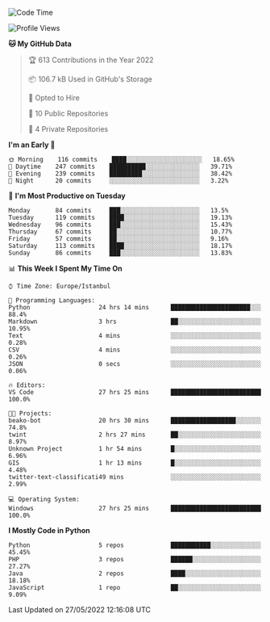 <!--START_SECTION:waka-->
![Code Time](http://img.shields.io/badge/Code%20Time-243%20hrs%2029%20mins-blue)

![Profile Views](http://img.shields.io/badge/Profile%20Views-3-blue)

**🐱 My GitHub Data** 

> 🏆 613 Contributions in the Year 2022
 > 
> 📦 106.7 kB Used in GitHub's Storage 
 > 
> 💼 Opted to Hire
 > 
> 📜 10 Public Repositories 
 > 
> 🔑 4 Private Repositories  
 > 
**I'm an Early 🐤** 

```text
🌞 Morning    116 commits    ████░░░░░░░░░░░░░░░░░░░░░   18.65% 
🌆 Daytime    247 commits    ██████████░░░░░░░░░░░░░░░   39.71% 
🌃 Evening    239 commits    █████████░░░░░░░░░░░░░░░░   38.42% 
🌙 Night      20 commits     ░░░░░░░░░░░░░░░░░░░░░░░░░   3.22%

```
📅 **I'm Most Productive on Tuesday** 

```text
Monday       84 commits     ███░░░░░░░░░░░░░░░░░░░░░░   13.5% 
Tuesday      119 commits    ████░░░░░░░░░░░░░░░░░░░░░   19.13% 
Wednesday    96 commits     ███░░░░░░░░░░░░░░░░░░░░░░   15.43% 
Thursday     67 commits     ██░░░░░░░░░░░░░░░░░░░░░░░   10.77% 
Friday       57 commits     ██░░░░░░░░░░░░░░░░░░░░░░░   9.16% 
Saturday     113 commits    ████░░░░░░░░░░░░░░░░░░░░░   18.17% 
Sunday       86 commits     ███░░░░░░░░░░░░░░░░░░░░░░   13.83%

```


📊 **This Week I Spent My Time On** 

```text
⌚︎ Time Zone: Europe/Istanbul

💬 Programming Languages: 
Python                   24 hrs 14 mins      ██████████████████████░░░   88.4% 
Markdown                 3 hrs               ██░░░░░░░░░░░░░░░░░░░░░░░   10.95% 
Text                     4 mins              ░░░░░░░░░░░░░░░░░░░░░░░░░   0.28% 
CSV                      4 mins              ░░░░░░░░░░░░░░░░░░░░░░░░░   0.26% 
JSON                     0 secs              ░░░░░░░░░░░░░░░░░░░░░░░░░   0.06%

🔥 Editors: 
VS Code                  27 hrs 25 mins      █████████████████████████   100.0%

🐱‍💻 Projects: 
beako-bot                20 hrs 30 mins      ██████████████████░░░░░░░   74.8% 
twint                    2 hrs 27 mins       ██░░░░░░░░░░░░░░░░░░░░░░░   8.97% 
Unknown Project          1 hr 54 mins        █░░░░░░░░░░░░░░░░░░░░░░░░   6.96% 
GIS                      1 hr 13 mins        █░░░░░░░░░░░░░░░░░░░░░░░░   4.48% 
twitter-text-classificati49 mins             ░░░░░░░░░░░░░░░░░░░░░░░░░   2.99%

💻 Operating System: 
Windows                  27 hrs 25 mins      █████████████████████████   100.0%

```

**I Mostly Code in Python** 

```text
Python                   5 repos             ███████████░░░░░░░░░░░░░░   45.45% 
PHP                      3 repos             ██████░░░░░░░░░░░░░░░░░░░   27.27% 
Java                     2 repos             ████░░░░░░░░░░░░░░░░░░░░░   18.18% 
JavaScript               1 repo              ██░░░░░░░░░░░░░░░░░░░░░░░   9.09%

```



 Last Updated on 27/05/2022 12:16:08 UTC
<!--END_SECTION:waka-->

<!--
**3nws/3nws** is a ✨ _special_ ✨ repository because its `README.md` (this file) appears on your GitHub profile.

Here are some ideas to get you started:

- 🔭 I’m currently working on ...
- 🌱 I’m currently learning ...
- 👯 I’m looking to collaborate on ...
- 🤔 I’m looking for help with ...
- 💬 Ask me about ...
- 📫 How to reach me: ...
- 😄 Pronouns: ...
- ⚡ Fun fact: ...
-->
